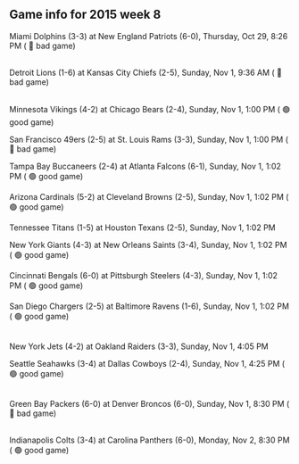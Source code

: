 ## Game info for 2015 week 8
Miami Dolphins (3-3) at New England Patriots (6-0), Thursday, Oct 29, 8:26 PM (	:red_circle: bad game)

<br/>Detroit Lions (1-6) at Kansas City Chiefs (2-5), Sunday, Nov 1, 9:36 AM (	:red_circle: bad game)

<br/>Minnesota Vikings (4-2) at Chicago Bears (2-4), Sunday, Nov 1, 1:00 PM (	:green_circle: good game)

San Francisco 49ers (2-5) at St. Louis Rams (3-3), Sunday, Nov 1, 1:00 PM (	:red_circle: bad game)

Tampa Bay Buccaneers (2-4) at Atlanta Falcons (6-1), Sunday, Nov 1, 1:02 PM (	:green_circle: good game)

Arizona Cardinals (5-2) at Cleveland Browns (2-5), Sunday, Nov 1, 1:02 PM (	:green_circle: good game)

Tennessee Titans (1-5) at Houston Texans (2-5), Sunday, Nov 1, 1:02 PM

New York Giants (4-3) at New Orleans Saints (3-4), Sunday, Nov 1, 1:02 PM (	:green_circle: good game)

Cincinnati Bengals (6-0) at Pittsburgh Steelers (4-3), Sunday, Nov 1, 1:02 PM (	:green_circle: good game)

San Diego Chargers (2-5) at Baltimore Ravens (1-6), Sunday, Nov 1, 1:02 PM (	:green_circle: good game)

<br/>New York Jets (4-2) at Oakland Raiders (3-3), Sunday, Nov 1, 4:05 PM

Seattle Seahawks (3-4) at Dallas Cowboys (2-4), Sunday, Nov 1, 4:25 PM (	:green_circle: good game)

<br/>Green Bay Packers (6-0) at Denver Broncos (6-0), Sunday, Nov 1, 8:30 PM (	:red_circle: bad game)

<br/>Indianapolis Colts (3-4) at Carolina Panthers (6-0), Monday, Nov 2, 8:30 PM (	:green_circle: good game)


